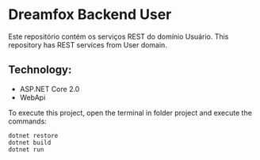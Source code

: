 # Dreamfox Backend User

Este repositório contém os serviços REST do domínio Usuário.
This repository has REST services from User domain.

## Technology:
* ASP.NET Core 2.0
* WebApi


To execute this project, open the terminal in folder project and execute the commands:
```
dotnet restore
dotnet build
dotnet run
```
